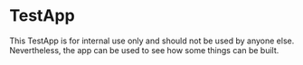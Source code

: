 # TestApp

This TestApp is for internal use only and should not be used by anyone else. Nevertheless, the app can be used to see how some things can be built.